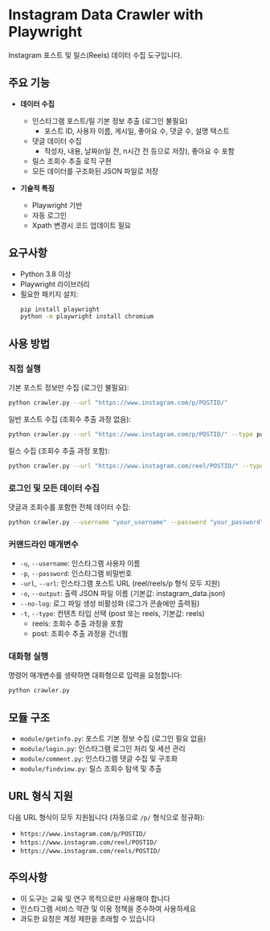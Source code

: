 # Instagram Data Crawler with Playwright

Instagram 포스트 및 릴스(Reels) 데이터 수집 도구입니다.




## 주요 기능

- **데이터 수집**
  - 인스타그램 포스트/릴 기본 정보 추출 (로그인 불필요)
    - 포스트 ID, 사용자 이름, 게시일, 좋아요 수, 댓글 수, 설명 텍스트
  - 댓글 데이터 수집
    - 작성자, 내용, 날짜(n일 전, n시간 전 등으로 저장), 좋아요 수 포함
  - 릴스 조회수 추출 로직 구현
  - 모든 데이터를 구조화된 JSON 파일로 저장

- **기술적 특징**
  - Playwright 기반
  - 자동 로그인
  - Xpath 변경시 코드 업데이트 필요

## 요구사항
- Python 3.8 이상
- Playwright 라이브러리
- 필요한 패키지 설치:
  ```bash
  pip install playwright
  python -m playwright install chromium
  ```

## 사용 방법

### 직접 실행

기본 포스트 정보만 수집 (로그인 불필요):
```bash
python crawler.py --url "https://www.instagram.com/p/POSTID/"
```

일반 포스트 수집 (조회수 추출 과정 없음):
```bash
python crawler.py --url "https://www.instagram.com/p/POSTID/" --type post
```

릴스 수집 (조회수 추출 과정 포함):
```bash
python crawler.py --url "https://www.instagram.com/reel/POSTID/" --type reels
```

### 로그인 및 모든 데이터 수집

댓글과 조회수를 포함한 전체 데이터 수집:
```bash
python crawler.py --username "your_username" --password "your_password" --url "https://www.instagram.com/p/POSTID/" --type reels
```

### 커맨드라인 매개변수

- `-u`, `--username`: 인스타그램 사용자 이름
- `-p`, `--password`: 인스타그램 비밀번호
- `-url`, `--url`: 인스타그램 포스트 URL (reel/reels/p 형식 모두 지원)
- `-o`, `--output`: 출력 JSON 파일 이름 (기본값: instagram_data.json)
- `--no-log`: 로그 파일 생성 비활성화 (로그가 콘솔에만 출력됨)
- `-t`, `--type`: 컨텐츠 타입 선택 (post 또는 reels, 기본값: reels)
  - reels: 조회수 추출 과정을 포함
  - post: 조회수 추출 과정을 건너뜀

### 대화형 실행

명령어 매개변수를 생략하면 대화형으로 입력을 요청합니다:
```bash
python crawler.py
```

## 모듈 구조

- `module/getinfo.py`: 포스트 기본 정보 수집 (로그인 필요 없음)
- `module/login.py`: 인스타그램 로그인 처리 및 세션 관리
- `module/comment.py`: 인스타그램 댓글 수집 및 구조화
- `module/findview.py`: 릴스 조회수 탐색 및 추출

## URL 형식 지원

다음 URL 형식이 모두 지원됩니다 (자동으로 `/p/` 형식으로 정규화):
- `https://www.instagram.com/p/POSTID/`
- `https://www.instagram.com/reel/POSTID/`
- `https://www.instagram.com/reels/POSTID/`

## 주의사항

- 이 도구는 교육 및 연구 목적으로만 사용해야 합니다
- 인스타그램 서비스 약관 및 이용 정책을 준수하여 사용하세요
- 과도한 요청은 계정 제한을 초래할 수 있습니다